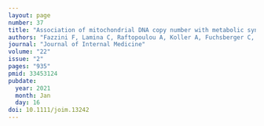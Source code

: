 ```yaml
---
layout: page
number: 37
title: "Association of mitochondrial DNA copy number with metabolic syndrome and type 2 diabetes in 14,176 individuals"
authors: "Fazzini F, Lamina C, Raftopoulou A, Koller A, Fuchsberger C, Pattaro C, Del Greco FM, Döttelmayer P, Fendt L, Fritz J, Meiselbach H, Schönherr S, Forer L, Weissensteiner H, Pramstaller PP, Eckardt KU, Hicks AA, Kronenberg F; GCKD Investigators."
journal: "Journal of Internal Medicine"
volume: "22"
issue: "2"
pages: "935"
pmid: 33453124
pubdate:
  year: 2021
  month: Jan
  day: 16
doi: 10.1111/joim.13242
---
```

